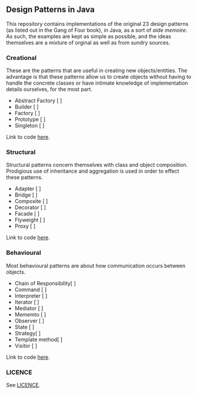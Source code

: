 ## Design Patterns in Java

This repository contains implementations of the original 23 design patterns (as listed out in the Gang of Four book), in Java, as a sort of *aide memoire*. As such, the examples
are kept as simple as possible, and the ideas themselves are a mixture of orginal as well as from sundry sources.

### Creational

These are the patterns that are useful in creating new objects/entities. The advantage is that these patterns allow us to create objects without having to handle the concrete
classes or have intimate knowledge of implementation details ourselves, for the most part.

  * Abstract Factory [  ]
  * Builder [  ]
  * Factory [  ]
  * Prototype [ ]
  * Singleton [ ]

Link to code [here](src/main/java/com/z0ltan/designpatterns/creational).


### Structural

Structural patterns concern themselves with class and object composition. Prodigious use of inheritance and aggregation is used in order to effect these patterns.

  * Adapter [ ]
  * Bridge [ ]
  * Composite [ ]
  * Decorator [ ]
  * Facade [ ]
  * Flyweight [ ]
  * Proxy [ ]

Link to code [here](src/main/java/com/z0ltan/designpatterns/structural).

### Behavioural

Most behavioural patterns are about how communication occurs between objects.

  * Chain of Responsibility[ ]
  * Command [ ]
  * Interpreter [ ]
  * Iterator [ ]
  * Mediator [ ]
  * Mememto [ ]
  * Observer [ ]
  * State [ ]
  * Strategy[ ]
  * Template method[ ]
  * Visitor [ ]

Link to code [here](src/main/java/com/z0ltan/designpatterns/behavioural).

### LICENCE

See [LICENCE](LICENSE.md).